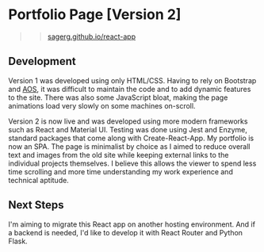 # Portfolio Page [Version 2]

>> [sagerg.github.io/react-app](https://sagerg.github.io/react-app/)

## Development

Version 1 was developed using only HTML/CSS. Having to rely on Bootstrap and [AOS](https://michalsnik.github.io/aos/), it was difficult to maintain the code and to add dynamic features to the site. There was also some JavaScript bloat, making the page animations load very slowly on some machines on-scroll.

Version 2 is now live and was developed using more modern frameworks such as React and Material UI. Testing was done using Jest and Enzyme, standard packages that come along with Create-React-App. My portfolio is now an SPA. The page is minimalist by choice as I aimed to reduce overall text and images from the old site while keeping external links to the individual projects themselves. I believe this allows the viewer to spend less time scrolling and more time understanding my work experience and technical aptitude.

## Next Steps

I'm aiming to migrate this React app on another hosting environment. And if a backend is needed, I'd like to develop it with React Router and Python Flask.
